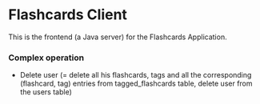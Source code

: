 # Flashcards Client

This is the frontend (a Java server) for the Flashcards Application.

### Complex operation

- Delete user (= delete all his flashcards, tags and all the corresponding (flashcard, tag) entries from tagged_flashcards table, delete user from the users table)
